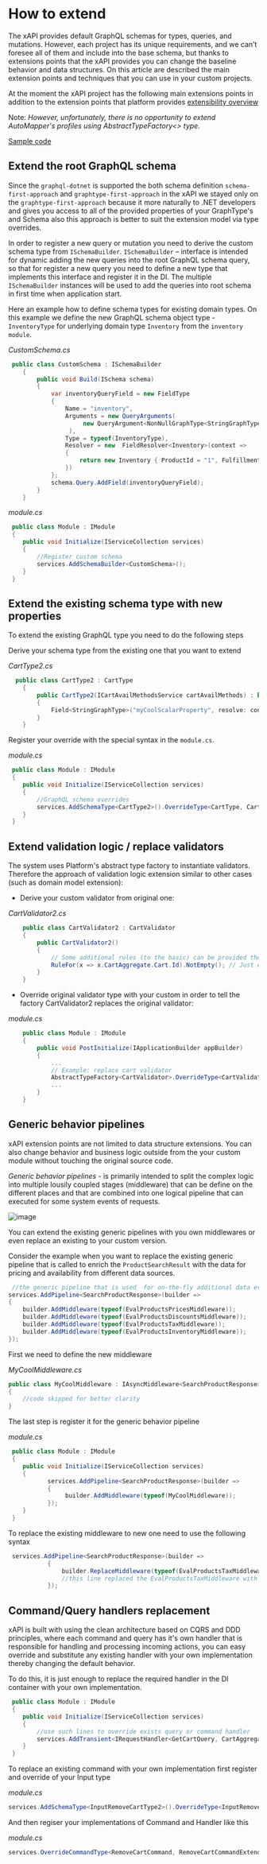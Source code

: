 # How to extend
The xAPI provides default GraphQL schemas for types,  queries, and mutations. However, each project has its unique requirements, and we can’t foresee all of them and include into the base schema, but thanks to extensions points that the xAPI provides you can change the baseline behavior and data structures. On this article are described the main extension points and techniques that you can use in your custom projects.

At the moment the xAPI project has the following main extensions points in addition to the extension points that platform provides [extensibility overview](https://TotPlatform.com/docs/latest/fundamentals/extensibility/overview/)

Note: *However, unfortunately, there is no opportunity to extend AutoMapper's profiles using AbstractTypeFactory<> type.*

[Sample code](https://github.com/TotPlatform/tot-module-experience-api/tree/dev/samples/TotPlatform.Exp.ExtensionSamples)

## Extend the root GraphQL schema
Since  the  `graphql-dotnet` is supported the both schema definition `schema-first-approach` and `graphtype-first-approach` in the xAPI we stayed only on the `graphtype-first-approach` because it more naturally to .NET developers and  gives you access to all of the provided properties of your GraphType's and Schema also this approach is better to suit the extension model via type overrides.

In order to register a new query or mutation you need to derive the custom schema type from `ISchemaBuilder`.  `ISchemaBuilder` – interface is intended for dynamic adding the new queries into the root GraphQL schema query, so that for register a new query you need to define a new type that implements this interface  and register  it in the DI. The multiple `ISchemaBuilder` instances will be used to add the queries into root schema in first time when application start.

Here an example how to define schema types for existing domain types. On this example we define the new GraphQL schema  object type - `InventoryType` for underlying domain type `Inventory` from the  `inventory module`.

*CustomSchema.cs*
```csharp
 public class CustomSchema : ISchemaBuilder
    {
        public void Build(ISchema schema)
        {
            var inventoryQueryField = new FieldType
            {
                Name = "inventory",
                Arguments = new QueryArguments(
                     new QueryArgument<NonNullGraphType<StringGraphType>> { Name = "id" },
                 ),
                Type = typeof(InventoryType),
                Resolver = new  FieldResolver<Inventory>(context =>
                {
                    return new Inventory { ProductId = "1", FulfillmentCenterId = "center1" };
                })
            };
            schema.Query.AddField(inventoryQueryField);
        }
    }
```

*module.cs*
```csharp
 public class Module : IModule
 {
    public void Initialize(IServiceCollection services)
    {
        //Register custom schema
        services.AddSchemaBuilder<CustomSchema>();
    }
 }
```

## Extend the existing schema type with new properties

To extend the existing GraphQL type you need to do the following steps

Derive your schema type from the existing one that you want to extend

*CartType2.cs*
```csharp
  public class CartType2 : CartType
    {
        public CartType2(ICartAvailMethodsService cartAvailMethods) : base(cartAvailMethods)
        {
            Field<StringGraphType>("myCoolScalarProperty", resolve: context => "my cool value" );
        }
    }
```

Register your override with the special syntax in the `module.cs`.

*module.cs*
```csharp
 public class Module : IModule
 {
    public void Initialize(IServiceCollection services)
    {
        //GraphQL schema overrides
        services.AddSchemaType<CartType2>().OverrideType<CartType, CartType2>();
    }
 }
```
## Extend validation logic / replace validators
The system uses Platform's abstract type factory to instantiate validators. Therefore the approach of validation logic extension similar to other cases (such as domain model extension):
- Derive your custom validator from original one:

*CartValidator2.cs*
```csharp
    public class CartValidator2 : CartValidator
    {
        public CartValidator2()
        {
            // Some additional rules (to the basic) can be provided there
            RuleFor(x => x.CartAggregate.Cart.Id).NotEmpty(); // Just example
        }
    }
```
- Override original validator type with your custom in order to tell the factory CartValidator2 replaces the original validator:

*module.cs*
```csharp
    public class Module : IModule
    {
        public void PostInitialize(IApplicationBuilder appBuilder)
        {
            ...
            // Example: replace cart validator
            AbstractTypeFactory<CartValidator>.OverrideType<CartValidator, CartValidator2>();
            ...
        }
    }
```


## Generic behavior pipelines
xAPI extension points are not limited to data structure extensions. You can also change behavior and business logic outside from  the your custom module without touching the original source code.

*Generic behavior pipelines* - is primarily intended to split the complex logic into multiple lousily coupled stages (middleware) that can be define on the different places and  that are combined into one logical pipeline that can executed for some system events of requests.

![image](media/x-api-extensions-1.png)

You can extend the existing generic pipelines with you own middlewares or even replace an existing to your custom version.

Consider the example when you want to replace the existing generic pipeline that is called to enrich the `ProductSearchResult` with the data for pricing and availability from different data sources.

```csharp
 //the generic pipeline that is used  for on-the-fly additional data evaluation (prices, inventories, discounts and taxes) for resulting products
services.AddPipeline<SearchProductResponse>(builder =>
{
    builder.AddMiddleware(typeof(EvalProductsPricesMiddleware));
    builder.AddMiddleware(typeof(EvalProductsDiscountsMiddleware));
    builder.AddMiddleware(typeof(EvalProductsTaxMiddleware));
    builder.AddMiddleware(typeof(EvalProductsInventoryMiddleware));
});
```

First we need to define the new middleware

*MyCoolMiddleware.cs*

```csharp
public class MyCoolMiddleware : IAsyncMiddleware<SearchProductResponse>
{
    //code skipped for better clarity
}
```

The last step is register it for the generic behavior pipeline

*module.cs*

```csharp
 public class Module : IModule
 {
    public void Initialize(IServiceCollection services)
    {
           services.AddPipeline<SearchProductResponse>(builder =>
           {
                builder.AddMiddleware(typeof(MyCoolMiddleware));
           });
    }
 }
```

To replace the existing middleware to new one need to use the following syntax

 ```csharp
  services.AddPipeline<SearchProductResponse>(builder =>
            {
                builder.ReplaceMiddleware(typeof(EvalProductsTaxMiddleware), typeof(MyCoolMiddleware));
                //this line replaced the EvalProductsTaxMiddleware with the MyCoolMiddleware for GenericPipeline<SearchProductResponse>
            });
 ```

## Command/Query handlers replacement

xAPI is built with using the clean architecture based on CQRS and DDD principles, where each command and query has it's own handler that is responsible for handling and processing incoming actions, you can easy override and substitute any existing handler with your own implementation thereby changing the default behavior.

To do this, it is just enough to replace the required handler in the DI container with your own implementation.

```csharp
 public class Module : IModule
 {
    public void Initialize(IServiceCollection services)
    {
        //use such lines to override exists query or command handler
        services.AddTransient<IRequestHandler<GetCartQuery, CartAggregate>, CustomGetCartQueryHandler>();
    }
 }
```

To replace an existing command with your own implementation first register and override of your Input type

*module.cs*
```csharp
services.AddSchemaType<InputRemoveCartType2>().OverrideType<InputRemoveCartType, InputRemoveCartType2>();
```

And then regiser your implementations of Command and Handler like this

*module.cs*
```csharp
services.OverrideCommandType<RemoveCartCommand, RemoveCartCommandExtended>().WithCommandHandler<RemoveCartCommandHandlerExtended>();
```
